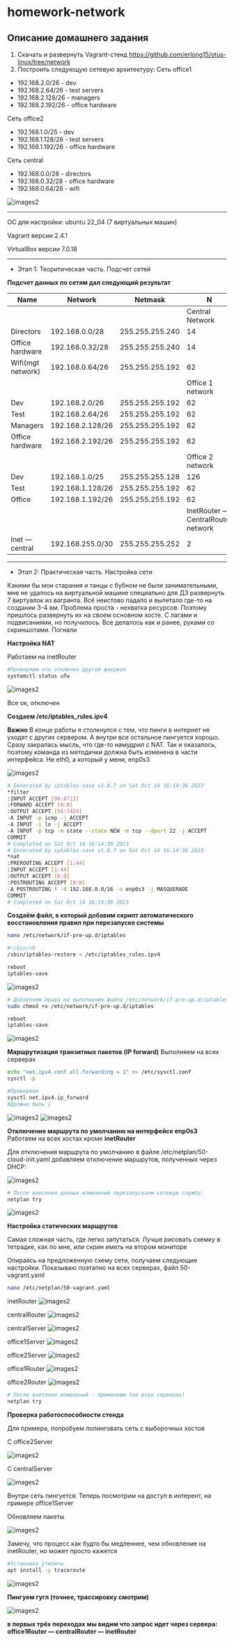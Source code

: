 # homework-network

Описание домашнего задания
---
1. Скачать и развернуть Vagrant-стенд https://github.com/erlong15/otus-linux/tree/network 
2. Построить следующую сетевую архитектуру:
Сеть office1
- 192.168.2.0/26      - dev
- 192.168.2.64/26     - test servers
- 192.168.2.128/26    - managers
- 192.168.2.192/26    - office hardware

Сеть office2
- 192.168.1.0/25      - dev
- 192.168.1.128/26    - test servers
- 192.168.1.192/26    - office hardware

Сеть central
- 192.168.0.0/28     - directors
- 192.168.0.32/28    - office hardware
- 192.168.0.64/26    - wifi

![images2](./images/network_0.png)

---
ОС для настройки: ubuntu 22_04 (7 виртуальных машин)

Vagrant версии 2.4.1

VirtualBox версии 7.0.18

---
- Этап 1: Теоритическая часть. Подсчет сетей

**Подсчет данных по сетям дал следующий результат**


| Name            | Network         |  Netmask        | N                                  | Hostmin      | Hostmax       | Broadcast   | 
| --------------- | --------------- | --------------- | ---------------------------------- |------------- | ------------- |------------ |
|                 |                 |                 | Central Network                    |              |               |             |
| Directors       |192.168.0.0/28   |255.255.255.240  | 14                                 |192.168.0.1   |192.168.0.14   |192.168.0.15 |
|Office hardware  |192.168.0.32/28  |255.255.255.240  | 14                                 |192.168.0.33  |192.168.0.46   |192.168.0.47 |
|Wifi(mgt network)|192.168.0.64/26  |255.255.255.192  | 62                                 |192.168.0.65  |192.168.0.126  |192.168.0.127|
|                 |                 |                 | Office 1 network                   |              |               |             |
| Dev             |192.168.2.0/26   |255.255.255.192  | 62                                 |192.168.2.1   |192.168.2.62   |192.168.2.63 |
| Test            |192.168.2.64/26  |255.255.255.192  | 62                                 |192.168.2.65  |192.168.2.126  |192.168.2.127|
| Managers        |192.168.2.128/26 |255.255.255.192  | 62                                 |192.168.2.129 |192.168.2.190  |192.168.2.191|
| Office hardware |192.168.2.192/26 |255.255.255.192  | 62                                 |192.168.2.193 |192.168.2.254  |192.168.2.255|
|                 |                 |                 | Office 2 network                   |              |               |             |
| Dev             |192.168.1.0/25   |255.255.255.128  | 126                                |192.168.1.1   |192.168.1.126  |192.168.1.127|
| Test            |192.168.1.128/26 |255.255.255.192  | 62                                 |192.168.1.129 |192.168.1.190  |192.168.1.191|
| Office          |192.168.1.192/26 |255.255.255.192  | 62                                 |192.168.1.193 |192.168.1.254  |192.168.1.255|
|                 |                 |                 | InetRouter — CentralRouter network |              |               |             |
| Inet — central  |192.168.255.0/30 |255.255.255.252  | 2                                  |192.168.255.1 |192.168.255.2  |192.168.255.3|

---
- Этап 2: Практическая часть. Настройка сети

Какими бы мои старания и танцы с бубном не были занимательными, мне не удалось на виртуальной машине специально для ДЗ развернуть 7 виртуалок из вагранта. Всё неистово падало и вылетало где-то на создании 3-4 вм. Проблема проста - нехватка ресурсов. Поэтому пришлось развернуть их на своем основном хосте. С лагами и подвисаниями, но получилось. 
Все делалось как и ранее, руками со скриншотами. Погнали

**Настройка NAT**

Работаем на inetRouter



```bash
#Проверяем что отключен другой фаервол
systemctl status ufw
``` 
![images2](./images/network_1.png)

Все ок, отключен


**Создаем /etc/iptables_rules.ipv4**


**Важно**
В конце работы я столкнулся с тем, что пинги в интернет не уходят с других сервером. А внутри все остальное пингуется хорошо. Сразу закралась мысль, что где-то намудрил с NAT. Так и оказалось, поэтому команда из методички должна быть изменена в части интерфейса. Не eth0, а который у меня, enp0s3

![images2](./images/network_2.png)

```bash
# Generated by iptables-save v1.8.7 on Sat Oct 14 16:14:36 2023
*filter
:INPUT ACCEPT [90:8713]
:FORWARD ACCEPT [0:0]
:OUTPUT ACCEPT [54:7429]
-A INPUT -p icmp -j ACCEPT
-A INPUT -i lo -j ACCEPT
-A INPUT -p tcp -m state --state NEW -m tcp --dport 22 -j ACCEPT
COMMIT
# Completed on Sat Oct 14 16:14:36 2023
# Generated by iptables-save v1.8.7 on Sat Oct 14 16:14:36 2023
*nat
:PREROUTING ACCEPT [1:44]
:INPUT ACCEPT [1:44]
:OUTPUT ACCEPT [0:0]
:POSTROUTING ACCEPT [0:0]
-A POSTROUTING ! -d 192.168.0.0/16 -o enp0s3 -j MASQUERADE
COMMIT
# Completed on Sat Oct 14 16:14:36 2023

``` 

**Создаём файл, в который добавим скрипт автоматического восстановления правил при перезапуске системы**

```bash
nano /etc/network/if-pre-up.d/iptables

#!/bin/sh
/sbin/iptables-restore < /etc/iptables_rules.ipv4

reboot
iptables-save
```

![images2](./images/network_3.png)


```bash
# Добавляем права на выполнение файла /etc/network/if-pre-up.d/iptables
sudo chmod +x /etc/network/if-pre-up.d/iptables

reboot
iptables-save
```

![images2](./images/network_4.png)


**Маршрутизация транзитных пакетов (IP forward)**
Выполняем на всех серверах

```bash
echo "net.ipv4.conf.all.forwarding = 1" >> /etc/sysctl.conf
sysctl -p

#Проверяем 
sysctl net.ipv4.ip_forward
#Должно быть 1
```

![images2](./images/network_5.png)
![images2](./images/network_6.png)


**Отключение маршрута по умолчанию на интерфейсе enp0s3**
Работаем на всех хостах кроме **inetRouter**


Для отключения маршрута по умолчанию в файле /etc/netplan/50-cloud-init.yaml добавляем отключение маршрутов, полученных через DHCP:

![images2](./images/network_7.png)



```bash
# После внесения данных изменений перезапускаем сетевую службу: 
netplan try
```

![images2](./images/network_8.png)


**Настройка статических маршрутов**

Самая сложная часть, где легко запутаться. Лучше рисовать схемку в тетрадке, как по мне, или скрин иметь на втором мониторе

Опираясь на предложенную схему сети, получаем следующие настройки. Показываю поэтапно на всех серверах, файл 50-vagrant.yaml
```bash
nano /etc/netplan/50-vagrant.yaml
```

inetRouter
![images2](./images/network_9.png)


centralRouter
![images2](./images/network_10.png)


centralServer
![images2](./images/network_11.png)


office1Server
![images2](./images/network_12.png)


office2Server
![images2](./images/network_13.png)


office1Router
![images2](./images/network_14.png)


office2Router
![images2](./images/network_15.png)



```bash
# После внесения изменений - применяем (на всех серверах)
netplan try
```


**Проверка работоспособности стенда**

Для примера, попробуем попинговать сеть с выборочных хостов 

C office2Server

![images2](./images/network_16.png)


C centralServer

![images2](./images/network_17.png)


Внутри сеть пингуется. Теперь посмотрим на доступ в интерент, на примере office1Server


Обновляем пакеты

![images2](./images/network_18.png)

Замечу, что процесс как будто бы медленнее, чем обновление на inetRouter, но может просто кажется 

```bash
#Установка утилиты
apt install -y traceroute
```
![images2](./images/network_19.png)


**Пингуем гугл (точнее, трассировку смотрим)**

![images2](./images/network_20.png)


**в первых трёх переходах мы видим что запрос идет через сервера: office1Router — centralRouter — inetRouter**
